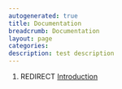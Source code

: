 ```yaml
---
autogenerated: true
title: Documentation
breadcrumb: Documentation
layout: page
categories: 
description: test description
---
```


1.  REDIRECT [Introduction](Introduction )
